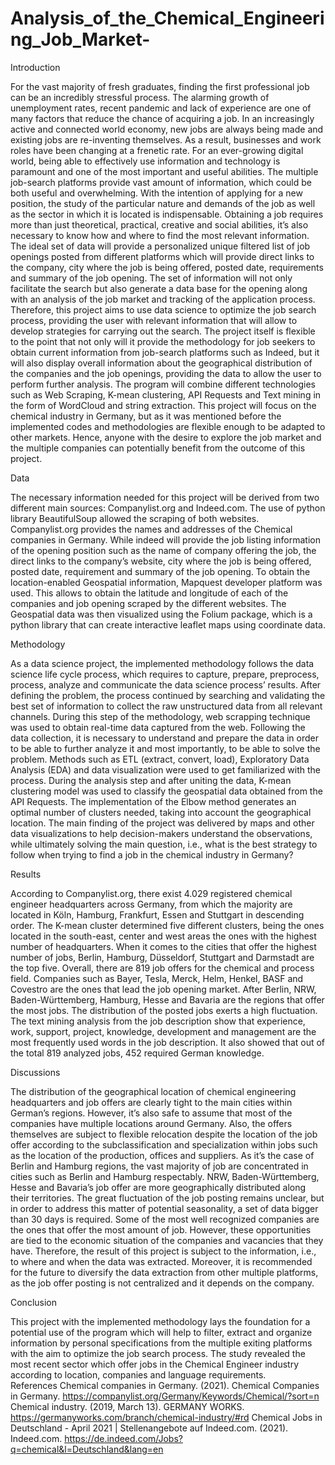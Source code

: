 # Analysis_of_the_Chemical_Engineering_Job_Market-

Introduction

For the vast majority of fresh graduates, finding the first professional job can be an incredibly stressful process. The alarming growth of unemployment rates, recent pandemic and lack of experience are one of many factors that reduce the chance of acquiring a job. In an increasingly active and connected world economy, new jobs are always being made and existing jobs are re-inventing themselves. As a result, businesses and work roles have been changing at a frenetic rate. For an ever-growing digital world, being able to effectively use information and technology is paramount and one of the most important and useful abilities. The multiple job-search platforms provide vast amount of information, which could be both useful and overwhelming. With the intention of applying for a new position, the study of the particular nature and demands of the job as well as the sector in which it is located is indispensable. Obtaining a job requires more than just theoretical, practical, creative and social abilities, it’s also necessary to know how and where to find the most relevant information. 
The ideal set of data will provide a personalized unique filtered list of job openings posted from different platforms which will provide direct links to the company, city where the job is being offered, posted date, requirements and summary of the job opening. The set of information will not only facilitate the search but also generate a data base for the opening along with an analysis of the job market and tracking of the application process. Therefore, this project aims to use data science to optimize the job search process, providing the user with relevant information that will allow to develop strategies for carrying out the search. 
The project itself is flexible to the point that not only will it provide the methodology for job seekers to obtain current information from job-search platforms such as Indeed, but it will also display overall information about the geographical distribution of the companies and the job openings, providing the data to allow the user to perform further analysis. The program will combine different technologies such as Web Scraping, K-mean clustering, API Requests and Text mining in the form of WordCloud and string extraction. This project will focus on the chemical industry in Germany, but as it was mentioned before the implemented codes and methodologies are flexible enough to be adapted to other markets. Hence, anyone with the desire to explore the job market and the multiple companies can potentially benefit from the outcome of this project. 

Data

The necessary information needed for this project will be derived from two different main sources: Companylist.org and Indeed.com. The use of python library BeautifulSoup allowed the scraping of both websites. Companylist.org provides the names and addresses of the Chemical companies in Germany. While indeed will provide the job listing information of the opening position such as the name of company offering the job, the direct links to the company’s website, city where the job is being offered, posted date, requirement and summary of the job opening. To obtain the location-enabled Geospatial information, Mapquest developer platform was used. This allows to obtain the latitude and longitude of each of the companies and job opening scraped by the different websites. The Geospatial data was then visualized using the Folium package, which is a python library that can create interactive leaflet maps using coordinate data.

Methodology

As a data science project, the implemented methodology follows the data science life cycle process, which requires to capture, prepare, preprocess, process, analyze and communicate the data science process’ results. After defining the problem, the process continued by searching and validating the best set of information to collect the raw unstructured data from all relevant channels. During this step of the methodology, web scrapping technique was used to obtain real-time data captured from the web. Following the data collection, it is necessary to understand and prepare the data in order to be able to further analyze it and most importantly, to be able to solve the problem. Methods such as ETL (extract, convert, load), Exploratory Data Analysis (EDA) and data visualization were used to get familiarized with the process. During the analysis step and after uniting the data, K-mean clustering model was used to classify the geospatial data obtained from the API Requests. The implementation of the Elbow method generates an optimal number of clusters needed, taking into account the geographical location. The main finding of the project was delivered by maps and other data visualizations to help decision-makers understand the observations, while ultimately solving the main question, i.e., what is the best strategy to follow when trying to find a job in the chemical industry in Germany? 

Results 

According to Companylist.org, there exist 4.029 registered chemical engineer headquarters across Germany, from which the majority are located in Köln, Hamburg, Frankfurt, Essen and Stuttgart in descending order. The K-mean cluster determined five different clusters, being the ones located in the south-east, center and west areas the ones with the highest number of headquarters. When it comes to the cities that offer the highest number of jobs, Berlin, Hamburg, Düsseldorf, Stuttgart and Darmstadt are the top five. Overall, there are 819 job offers for the chemical and process field. Companies such as Bayer, Tesla, Merck, Helm, Henkel, BASF and Covestro are the ones that lead the job opening market. After Berlin, NRW, Baden-Württemberg, Hamburg, Hesse and Bavaria are the regions that offer the most jobs. The distribution of the posted jobs exerts a high fluctuation. 
The text mining analysis from the job description show that experience, work, support, project, knowledge, development and management are the most frequently used words in the job description. It also showed that out of the total 819 analyzed jobs, 452 required German knowledge.

Discussions

The distribution of the geographical location of chemical engineering headquarters and job offers are clearly tight to the main cities within German’s regions. However, it’s also safe to assume that most of the companies have multiple locations around Germany. Also, the offers themselves are subject to flexible relocation despite the location of the job offer according to the subclassification and specialization within jobs such as the location of the production, offices and suppliers. As it’s the case of Berlin and Hamburg regions, the vast majority of job are concentrated in cities such as Berlin and Hamburg respectably. NRW, Baden-Württemberg, Hesse and Bavaria’s job offer are more geographically distributed along their territories. The great fluctuation of the job posting remains unclear, but in order to address this matter of potential seasonality, a set of data bigger than 30 days is required. 
Some of the most well recognized companies are the ones that offer the most amount of job. However, these opportunities are tied to the economic situation of the companies and vacancies that they have. Therefore, the result of this project is subject to the information, i.e., to where and when the data was extracted. Moreover, it is recommended for the future to diversify the data extraction from other multiple platforms, as the job offer posting is not centralized and it depends on the company. 

Conclusion

This project with the implemented methodology lays the foundation for a potential use of the program which will help to filter, extract and organize information by personal specifications from the multiple exiting platforms with the aim to optimize the job search process. The study revealed the most recent sector which offer jobs in the Chemical Engineer industry according to location, companies and language requirements.
 
References
Chemical companies in Germany. (2021). Chemical Companies in Germany. https://companylist.org/Germany/Keywords/Chemical/?sort=n
Chemical industry. (2019, March 13). GERMANY WORKS. https://germanyworks.com/branch/chemical-industry/#rd
Chemical Jobs in Deutschland - April 2021 | Stellenangebote auf Indeed.com. (2021). Indeed.com. https://de.indeed.com/Jobs?q=chemical&l=Deutschland&lang=en

